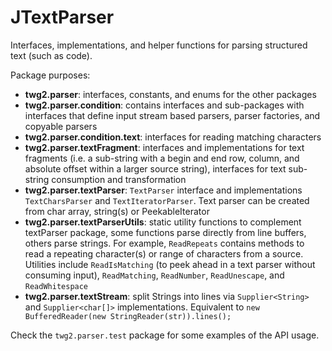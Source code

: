 JTextParser
==============

Interfaces, implementations, and helper functions for parsing structured text (such as code).

Package purposes:
* __twg2.parser__: interfaces, constants, and enums for the other packages
* __twg2.parser.condition__: contains interfaces and sub-packages with interfaces that define input stream based parsers, parser factories, and copyable parsers
* __twg2.parser.condition.text__: interfaces for reading matching characters
* __twg2.parser.textFragment__: interfaces and implementations for text fragments (i.e. a sub-string with a begin and end row, column, and absolute offset within a larger source string), interfaces for text sub-string consumption and transformation
* __twg2.parser.textParser__: `TextParser` interface and implementations `TextCharsParser` and `TextIteratorParser`. Text parser can be created from char array, string(s) or PeekableIterator
* __twg2.parser.textParserUtils__: static utility functions to complement textParser package, some functions parse directly from line buffers, others parse strings. For example, `ReadRepeats` contains methods to read a repeating character(s) or range of characters from a source. Utilities include `ReadIsMatching` (to peek ahead in a text parser without consuming input), `ReadMatching`, `ReadNumber`, `ReadUnescape`, and `ReadWhitespace`
* __twg2.parser.textStream__: split Strings into lines via `Supplier<String>` and `Supplier<char[]>` implementations.  Equivalent to `new BufferedReader(new StringReader(str)).lines();`

Check the `twg2.parser.test` package for some examples of the API usage.